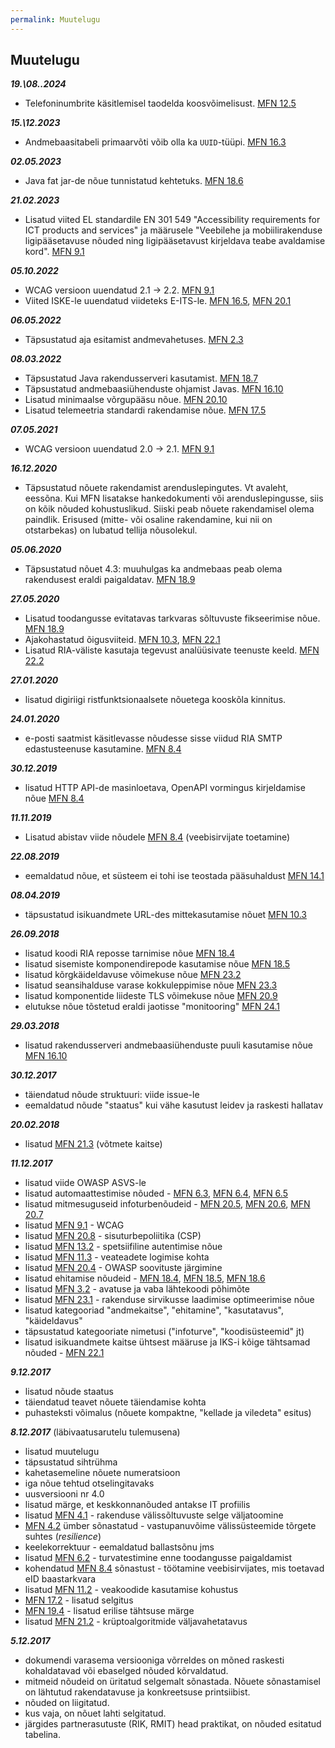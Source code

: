 ```yaml
---
permalink: Muutelugu
---
```


## Muutelugu
___19.\08..2024___

- Telefoninumbrite käsitlemisel taodelda koosvõimelisust. [MFN 12.5](https://e-gov.github.io/MFN/#12.5)

___15.\12.2023___

- Andmebaasitabeli primaarvõti võib olla ka `UUID`-tüüpi. [MFN 16.3](https://e-gov.github.io/MFN/#16.3)

___02\.05.2023___

- Java fat jar-de nõue tunnistatud kehtetuks.  [MFN 18.6](https://e-gov.github.io/MFN/#18.6)

___21\.02.2023___

- Lisatud viited EL standardile EN 301 549 "Accessibility requirements for ICT products and services" ja määrusele "Veebilehe ja mobiilirakenduse ligipääsetavuse nõuded ning ligipääsetavust kirjeldava teabe avaldamise kord". [MFN 9.1](https://e-gov.github.io/MFN/#9.1)

___05\.10.2022___

- WCAG versioon uuendatud 2.1 → 2.2. [MFN 9.1](https://e-gov.github.io/MFN/#9.1)
- Viited ISKE-le uuendatud viideteks E-ITS-le. [MFN 16.5](https://e-gov.github.io/MFN/#16.5), [MFN 20.1](https://e-gov.github.io/MFN/#20.1)

___06\.05.2022___

- Täpsustatud aja esitamist andmevahetuses. [MFN 2.3](https://e-gov.github.io/MFN/#2.3)

___08\.03.2022___

- Täpsustatud Java rakendusserveri kasutamist. [MFN 18.7](https://e-gov.github.io/MFN/#18.7)
- Täpsustatud andmebaasiühenduste ohjamist Javas. [MFN 16.10](https://e-gov.github.io/MFN/#16.10)
- Lisatud minimaalse võrgupääsu nõue. [MFN 20.10](https://e-gov.github.io/MFN/#20.10)
- Lisatud telemeetria standardi rakendamise nõue. [MFN 17.5](https://e-gov.github.io/MFN/#17.5)

___07\.05.2021___

- WCAG versioon uuendatud 2.0 -> 2.1. [MFN 9.1](https://e-gov.github.io/MFN/#9.1)


___16\.12.2020___

- Täpsustatud nõuete rakendamist arenduslepingutes. Vt avaleht, eessõna. Kui MFN lisatakse hankedokumenti või arenduslepingusse, siis on kõik nõuded kohustuslikud. Siiski peab nõuete rakendamisel olema paindlik. Erisused (mitte- või osaline rakendamine, kui nii on otstarbekas) on lubatud tellija nõusolekul. 

___05\.06.2020___

- Täpsustatud nõuet 4.3: muuhulgas ka andmebaas peab olema rakendusest eraldi paigaldatav. [MFN 18.9](https://e-gov.github.io/MFN/#4.3)

___27\.05.2020___

- Lisatud toodangusse evitatavas tarkvaras sõltuvuste fikseerimise nõue. [MFN 18.9](https://e-gov.github.io/MFN/#18.9)
- Ajakohastatud õigusviiteid. [MFN 10.3](https://e-gov.github.io/MFN/#10.3), [MFN 22.1](https://e-gov.github.io/MFN/#22.1)
- Lisatud RIA-väliste kasutaja tegevust analüüsivate teenuste keeld. [MFN 22.2](https://e-gov.github.io/MFN/#22.2)

___27\.01.2020___

- lisatud digiriigi ristfunktsionaalsete nõuetega kooskõla kinnitus.

___24\.01.2020___

- e-posti saatmist käsitlevasse nõudesse sisse viidud RIA SMTP edastusteenuse kasutamine. [MFN 8.4](https://e-gov.github.io/MFN/#19.1)

___30\.12.2019___

- lisatud HTTP API-de masinloetava, OpenAPI vormingus kirjeldamise nõue [MFN 8.4](https://e-gov.github.io/MFN/#8.5)

___11\.11.2019___

- Lisatud abistav viide nõudele [MFN 8.4](https://e-gov.github.io/MFN/#8.4) (veebisirvijate toetamine)

___22\.08.2019___

- eemaldatud nõue, et süsteem ei tohi ise teostada pääsuhaldust [MFN 14.1](https://e-gov.github.io/MFN/#14.1)

___08\.04.2019___

- täpsustatud isikuandmete URL-des mittekasutamise nõuet [MFN 10.3](https://e-gov.github.io/MFN/#10.3)

___26\.09.2018___

- lisatud koodi RIA reposse tarnimise nõue [MFN 18.4](https://e-gov.github.io/MFN/#18.4)
- lisatud sisemiste komponendirepode kasutamise nõue [MFN 18.5](https://e-gov.github.io/MFN/#18.5)
- lisatud kõrgkäideldavuse võimekuse nõue [MFN 23.2](https://e-gov.github.io/MFN/#23.2)
- lisatud seansihalduse varase kokkuleppimise nõue [MFN 23.3](https://e-gov.github.io/MFN/#23.3)
- lisatud komponentide liideste TLS võimekuse nõue [MFN 20.9](https://e-gov.github.io/MFN/#20.9)
- elutukse nõue tõstetud eraldi jaotisse "monitooring" [MFN 24.1](https://e-gov.github.io/MFN/#24.1)

___29\.03.2018___

- lisatud rakendusserveri andmebaasiühenduste puuli kasutamise nõue [MFN 16.10](https://e-gov.github.io/MFN/#16.10)

___30\.12.2017___

- täiendatud nõude struktuuri: viide issue-le
- eemaldatud nõude "staatus" kui vähe kasutust leidev ja raskesti hallatav

___20.02.2018___

- lisatud [MFN 21.3](https://e-gov.github.io/MFN/#21.3) (võtmete kaitse)

___11\.12.2017___

- lisatud viide OWASP ASVS-le
- lisatud automaattestimise nõuded - [MFN 6.3](https://e-gov.github.io/MFN/#6.3), [MFN 6.4](https://e-gov.github.io/MFN/#6.4), [MFN 6.5](https://e-gov.github.io/MFN/#6.5)
- lisatud mitmesuguseid infoturbenõudeid - [MFN 20.5](https://e-gov.github.io/MFN/#20.5), [MFN 20.6](https://e-gov.github.io/MFN/#20.6), [MFN 20.7](https://e-gov.github.io/MFN/#20.7)
- lisatud [MFN 9.1](https://e-gov.github.io/MFN/#9.1) - WCAG
- lisatud [MFN 20.8](https://e-gov.github.io/MFN/#20.8) - sisuturbepoliitika (CSP)
- lisatud [MFN 13.2](https://e-gov.github.io/MFN/#13.2) - spetsiifiline autentimise nõue
- lisatud [MFN 11.3](https://e-gov.github.io/MFN/#11.3) - veateadete logimise kohta
- lisatud [MFN 20.4](https://e-gov.github.io/MFN/#20.4) - OWASP soovituste järgimine
- lisatud ehitamise nõudeid - [MFN 18.4](https://e-gov.github.io/MFN/#18.4), [MFN 18.5](https://e-gov.github.io/MFN/#18.5), [MFN 18.6](https://e-gov.github.io/MFN/#18.6) 
- lisatud [MFN 3.2](https://e-gov.github.io/MFN/#3.2) - avatuse ja vaba lähtekoodi põhimõte
- lisatud [MFN 23.1](https://e-gov.github.io/MFN/#23.1) - rakenduse sirvikusse laadimise optimeerimise nõue
- lisatud kategooriad "andmekaitse", "ehitamine", "kasutatavus", "käideldavus"
- täpsustatud kategooriate nimetusi ("infoturve", "koodisüsteemid" jt)
- lisatud isikuandmete kaitse ühtsest määruse ja IKS-i kõige tähtsamad nõuded - [MFN 22.1](https://e-gov.github.io/MFN/#22.1) 

___9\.12.2017___

- lisatud nõude staatus
- täiendatud teavet nõuete täiendamise kohta
- puhasteksti võimalus (nõuete kompaktne, "kellade ja viledeta" esitus) 

___8\.12.2017___ (läbivaatusarutelu tulemusena)

- lisatud muutelugu
- täpsustatud sihtrühma
- kahetasemeline nõuete numeratsioon
- iga nõue tehtud otselingitavaks
- uusversiooni nr 4.0
- lisatud märge, et keskkonnanõuded antakse IT profiilis
- lisatud [MFN 4.1](https://e-gov.github.io/MFN/#4.1) - rakenduse välissõltuvuste selge väljatoomine
- [MFN 4.2](https://e-gov.github.io/MFN/#4.2) ümber sõnastatud - vastupanuvõime välissüsteemide tõrgete suhtes (_resilience_)
- keelekorrektuur - eemaldatud ballastsõnu jms
- lisatud [MFN 6.2](https://e-gov.github.io/MFN/#6.2) - turvatestimine enne toodangusse paigaldamist
- kohendatud [MFN 8.4](https://e-gov.github.io/MFN/#8.4) sõnastust - töötamine veebisirvijates, mis toetavad eID baastarkvara
- lisatud [MFN 11.2](https://e-gov.github.io/MFN/#11.2) - veakoodide kasutamise kohustus
- [MFN 17.2](https://e-gov.github.io/MFN/#17.2) - lisatud selgitus
- [MFN 19.4](https://e-gov.github.io/MFN/#19.4) - lisatud erilise tähtsuse märge
- lisatud [MFN 21.2](https://e-gov.github.io/MFN/#21.2) - krüptoalgoritmide väljavahetatavus

___5\.12.2017___

- dokumendi varasema versiooniga võrreldes on mõned raskesti kohaldatavad või ebaselged nõuded kõrvaldatud.
- mitmeid nõudeid on üritatud selgemalt sõnastada. Nõuete sõnastamisel on lähtutud rakendatavuse ja konkreetsuse printsiibist.
- nõuded on liigitatud.
- kus vaja, on nõuet lahti selgitatud.
- järgides partnerasutuste (RIK, RMIT) head praktikat, on nõuded esitatud tabelina.